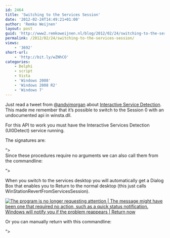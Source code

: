 ```yaml
---
id: 2464
title: 'Switching to the Services Session'
date: '2012-02-24T14:49:21+01:00'
author: 'Remko Weijnen'
layout: post
guid: 'http://www2.remkoweijnen.nl/blog/2012/02/24/switching-to-the-services-session/'
permalink: /2012/02/24/switching-to-the-services-session/
views:
    - '3692'
short-url:
    - 'http://bit.ly/wZNhCO'
categories:
    - Delphi
    - script
    - Vista
    - 'Windows 2008'
    - 'Windows 2008 R2'
    - 'Windows 7'
---
```


Just read a tweet from [@andyjmorgan](http://twitter.com/andyjmorgan) about [Interactive Service Detection](http://twitter.com/andyjmorgan/statuses/173033102514462720). This made me remember that it’s possible to switch to the Session 0 with an undocumented api in winsta.dll.

For this API to work you must have the Interactive Services Detection (UI0Detect) service running.

The signatures are:

 “&gt;  
Since these procedures require no arguments we can also call them from the commandline:

“&gt;

When you switch to the services desktop you will automatically get a Dialog Box that enables you to Return to the normal desktop (this just calls WinStationRevertFromServicesSession).

[![The program is no longer requesting attention | The message might have been one that required no action, such as a quick status notification. Windows will notify you if the problem reappears | Return now](http://192.168.40.25:8081/wp-content/uploads/2012/02/image_thumb20.png "Interactive Services Detection")](http://192.168.40.25:8081/wp-content/uploads/2012/02/image20.png)

Or you can manually return with this commandline:

“&gt;